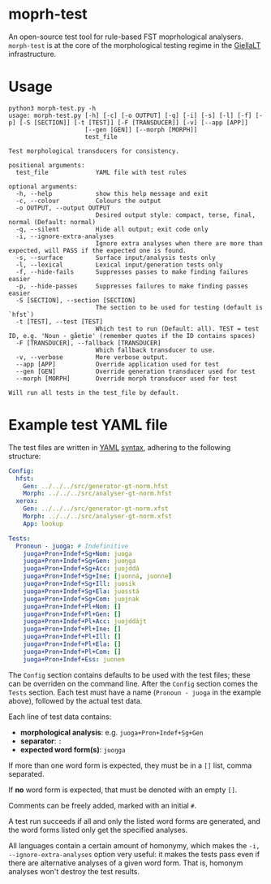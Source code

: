 # moprh-test
An open-source test tool for rule-based FST moprhological analysers. `morph-test` is at the core of the morphological testing regime in the [GiellaLT](https://github.com/giellalt) infrastructure.

# Usage

```
python3 morph-test.py -h
usage: morph-test.py [-h] [-c] [-o OUTPUT] [-q] [-i] [-s] [-l] [-f] [-p] [-S [SECTION]] [-t [TEST]] [-F [TRANSDUCER]] [-v] [--app [APP]]
                     [--gen [GEN]] [--morph [MORPH]]
                     test_file

Test morphological transducers for consistency.

positional arguments:
  test_file             YAML file with test rules

optional arguments:
  -h, --help            show this help message and exit
  -c, --colour          Colours the output
  -o OUTPUT, --output OUTPUT
                        Desired output style: compact, terse, final, normal (Default: normal)
  -q, --silent          Hide all output; exit code only
  -i, --ignore-extra-analyses
                        Ignore extra analyses when there are more than expected, will PASS if the expected one is found.
  -s, --surface         Surface input/analysis tests only
  -l, --lexical         Lexical input/generation tests only
  -f, --hide-fails      Suppresses passes to make finding failures easier
  -p, --hide-passes     Suppresses failures to make finding passes easier
  -S [SECTION], --section [SECTION]
                        The section to be used for testing (default is `hfst`)
  -t [TEST], --test [TEST]
                        Which test to run (Default: all). TEST = test ID, e.g. 'Noun - gåetie' (remember quotes if the ID contains spaces)
  -F [TRANSDUCER], --fallback [TRANSDUCER]
                        Which fallback transducer to use.
  -v, --verbose         More verbose output.
  --app [APP]           Override application used for test
  --gen [GEN]           Override generation transducer used for test
  --morph [MORPH]       Override morph transducer used for test

Will run all tests in the test_file by default.
```

# Example test YAML file

The test files are written in [YAML](https://yaml.org) [syntax](https://en.wikipedia.org/wiki/YAML#Syntax), adhering to the following structure:

```yaml
Config:
  hfst:
    Gen: ../../../src/generator-gt-norm.hfst
    Morph: ../../../src/analyser-gt-norm.hfst
  xerox:
    Gen: ../../../src/generator-gt-norm.xfst
    Morph: ../../../src/analyser-gt-norm.xfst
    App: lookup

Tests:
  Pronoun - juoga: # Indefinitive
    juoga+Pron+Indef+Sg+Nom: juoga
    juoga+Pron+Indef+Sg+Gen: juoŋga
    juoga+Pron+Indef+Sg+Acc: juojddá
    juoga+Pron+Indef+Sg+Ine: [juonná, juonne]
    juoga+Pron+Indef+Sg+Ill: juosik
    juoga+Pron+Indef+Sg+Ela: juosstá
    juoga+Pron+Indef+Sg+Com: juojnak
    juoga+Pron+Indef+Pl+Nom: []
    juoga+Pron+Indef+Pl+Gen: []
    juoga+Pron+Indef+Pl+Acc: juojddájt
    juoga+Pron+Indef+Pl+Ine: []
    juoga+Pron+Indef+Pl+Ill: []
    juoga+Pron+Indef+Pl+Ela: []
    juoga+Pron+Indef+Pl+Com: []
    juoga+Pron+Indef+Ess: juonen
```

The `Config` section contains defaults to be used with the test files; these can be overriden on the command line. After the `Config` section comes the `Tests` section. Each test must have a name (`Pronoun - juoga` in the example above), followed by the actual test data.

Each line of test data contains:

- **morphological analysis**: e.g. `juoga+Pron+Indef+Sg+Gen`
- **separator**: `:`
- **expected word form(s)**: `juoŋga`

If more than one word form is expected, they must be in a `[]` list, comma separated.

If **no** word form is expected, that must be denoted with an empty `[]`.

Comments can be freely added, marked with an initial `#`.

A test run succeeds if all and only the listed word forms are generated, and the word forms listed only get the specified analyses.

All languages contain a certain amount of homonymy, which makes the `-i, --ignore-extra-analyses` option very useful: it makes the tests pass even if there are alternative analyses of a given word form. That is, homonym analyses won't destroy the test results.